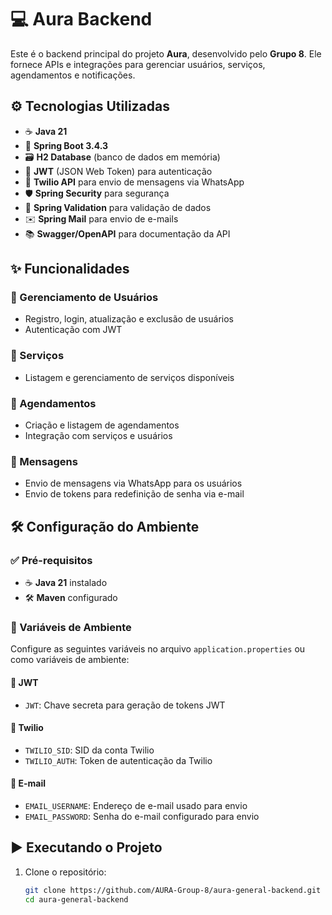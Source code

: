 # 💻 Aura Backend

Este é o backend principal do projeto **Aura**, desenvolvido pelo **Grupo 8**. Ele fornece APIs e integrações para gerenciar usuários, serviços, agendamentos e notificações.

## ⚙️ Tecnologias Utilizadas

- ☕ **Java 21**
- 🚀 **Spring Boot 3.4.3**
- 🗃️ **H2 Database** (banco de dados em memória)
- 🔐 **JWT** (JSON Web Token) para autenticação
- 📲 **Twilio API** para envio de mensagens via WhatsApp
- 🛡️ **Spring Security** para segurança
- 🧼 **Spring Validation** para validação de dados
- ✉️ **Spring Mail** para envio de e-mails
- 📚 **Swagger/OpenAPI** para documentação da API

## ✨ Funcionalidades

### 👤 Gerenciamento de Usuários
- Registro, login, atualização e exclusão de usuários
- Autenticação com JWT

### 💇 Serviços
- Listagem e gerenciamento de serviços disponíveis

### 📅 Agendamentos
- Criação e listagem de agendamentos
- Integração com serviços e usuários

### 💬 Mensagens
- Envio de mensagens via WhatsApp para os usuários
- Envio de tokens para redefinição de senha via e-mail

## 🛠️ Configuração do Ambiente

### ✅ Pré-requisitos
- ☕ **Java 21** instalado
- 🛠️ **Maven** configurado

### 🔐 Variáveis de Ambiente

Configure as seguintes variáveis no arquivo `application.properties` ou como variáveis de ambiente:

#### 🔑 JWT
- `JWT`: Chave secreta para geração de tokens JWT

#### 📲 Twilio
- `TWILIO_SID`: SID da conta Twilio
- `TWILIO_AUTH`: Token de autenticação da Twilio

#### 📧 E-mail
- `EMAIL_USERNAME`: Endereço de e-mail usado para envio
- `EMAIL_PASSWORD`: Senha do e-mail configurado para envio

## ▶️ Executando o Projeto

1. Clone o repositório:
   ```bash
   git clone https://github.com/AURA-Group-8/aura-general-backend.git
   cd aura-general-backend
